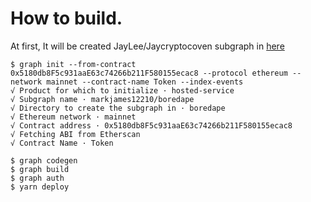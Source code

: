 # How to build.

At first, It will be created JayLee/Jaycryptocoven subgraph in [here](https://thegraph.com/hosted-service/)

```shell
$ graph init --from-contract 0x5180db8F5c931aaE63c74266b211F580155ecac8 --protocol ethereum --network mainnet --contract-name Token --index-events
√ Product for which to initialize · hosted-service
√ Subgraph name · markjames12210/boredape
√ Directory to create the subgraph in · boredape
√ Ethereum network · mainnet
√ Contract address · 0x5180db8F5c931aaE63c74266b211F580155ecac8
√ Fetching ABI from Etherscan
√ Contract Name · Token

$ graph codegen
$ graph build
$ graph auth
$ yarn deploy
```